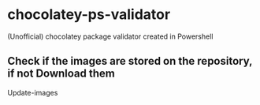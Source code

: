 # chocolatey-ps-validator
(Unofficial) chocolatey package validator created in Powershell

## Check if the images are stored on the repository, if not Download them
Update-images 